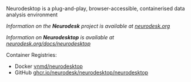 Neurodesktop is a plug-and-play, browser-accessible, containerised data analysis environment

_Information on the **Neurodesk** project is available at [neurodesk.org](https://neurodesk.org)_

_Information on **Neurodesktop** is available at [neurodesk.org/docs/neurodesktop](https://neurodesk.org/docs/neurodesktop)_

Container Registries:
- Docker [vnmd/neurodesktop](https://hub.docker.com/r/vnmd/neurodesktop)
- GitHub [ghcr.io/neurodesk/neurodesktop/neurodesktop](https://github.com/NeuroDesk/neurodesktop/pkgs/container/neurodesktop%2Fneurodesktop)
